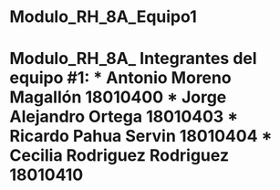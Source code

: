 # Modulo_RH_8A_Equipo1
# Modulo_RH_8A_ Integrantes del equipo #1: * Antonio Moreno Magallón     18010400   * Jorge Alejandro Ortega      18010403  * Ricardo Pahua Servin        18010404 * Cecilia Rodriguez Rodriguez 18010410


